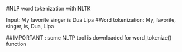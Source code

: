 #NLP word tokenization with NLTK


 Input: My favorite singer is Dua Lipa
#Word tokenization: My, favorite, singer, is, Dua, Lipa

##IMPORTANT : some NLTP tool is downloaded for word_tokenize() function
